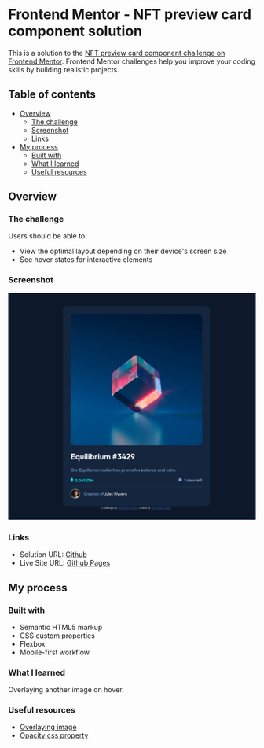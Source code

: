 # Frontend Mentor - NFT preview card component solution

This is a solution to the [NFT preview card component challenge on Frontend Mentor](https://www.frontendmentor.io/challenges/nft-preview-card-component-SbdUL_w0U). Frontend Mentor challenges help you improve your coding skills by building realistic projects.

## Table of contents

-   [Overview](#overview)
    -   [The challenge](#the-challenge)
    -   [Screenshot](#screenshot)
    -   [Links](#links)
-   [My process](#my-process)
    -   [Built with](#built-with)
    -   [What I learned](#what-i-learned)
    -   [Useful resources](#useful-resources)

## Overview

### The challenge

Users should be able to:

-   View the optimal layout depending on their device's screen size
-   See hover states for interactive elements

### Screenshot

![](./screenshot.png)

### Links

-   Solution URL: [Github](https://github.com/Kshitiz-Karki/frontendmentor_nft-preview-card)
-   Live Site URL: [Github Pages](https://kshitiz-karki.github.io/frontendmentor_nft-preview-card/)

## My process

### Built with

-   Semantic HTML5 markup
-   CSS custom properties
-   Flexbox
-   Mobile-first workflow

### What I learned

Overlaying another image on hover.

### Useful resources

-   [Overlaying image](https://www.youtube.com/watch?v=hr4JiDr7Aec)
-   [Opacity css property](https://www.w3schools.com/css/css_image_transparency.asp)
